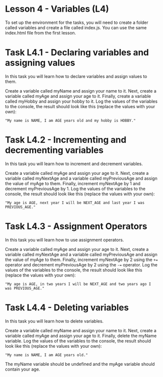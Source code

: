 # Lesson 4 - Variables (L4)

To set up the environment for the tasks, you will need to create a folder called variables and create a file called index.js.
You can use the same index.html file from the first lesson.

# Task L4.1 - Declaring variables and assigning values

In this task you will learn how to declare variables and assign values to them.

Create a variable called myName and assign your name to it.
Next, create a variable called myAge and assign your age to it.
Finally, create a variable called myHobby and assign your hobby to it.
Log the values of the variables to the console, the result should look like this (replace the values with your own):

`"My name is NAME, I am AGE years old and my hobby is HOBBY."`

# Task L4.2 - Incrementing and decrementing variables

In this task you will learn how to increment and decrement variables.

Create a variable called myAge and assign your age to it.
Next, create a variable called myNextAge and a variable called myPreviousAge and assign the value of myAge to them.
Finally, increment myNextAge by 1 and decrement myPreviousAge by 1.
Log the values of the variables to the console, the result should look like this (replace the values with your own):

`"My age is AGE, next year I will be NEXT_AGE and last year I was PREVIOUS_AGE."`

# Task L4.3 - Assignment Operators

In this task you will learn how to use assignment operators.

Create a variable called myAge and assign your age to it.
Next, create a variable called myNextAge and a variable called myPreviousAge and assign the value of myAge to them.
Finally, increment myNextAge by 2 using the `+=` operator and decrement myPreviousAge by 2 using the `-=` operator.
Log the values of the variables to the console, the result should look like this (replace the values with your own):

`"My age is AGE, in two years I will be NEXT_AGE and two years ago I was PREVIOUS_AGE."`

# Task L4.4 - Deleting variables

In this task you will learn how to delete variables.

Create a variable called myName and assign your name to it.
Next, create a variable called myAge and assign your age to it.
Finally, delete the myName variable.
Log the values of the variables to the console, the result should look like this (replace the values with your own):

`"My name is NAME, I am AGE years old."`

The myName variable should be undefined and the myAge variable should contain your age.
